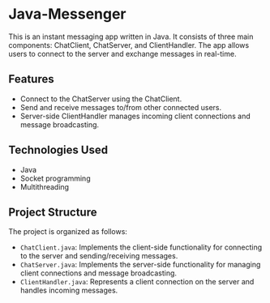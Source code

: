 # Java-Messenger

This is an instant messaging app written in Java. It consists of three main components: ChatClient, ChatServer, and ClientHandler. The app allows users to connect to the server and exchange messages in real-time.

## Features

- Connect to the ChatServer using the ChatClient.
- Send and receive messages to/from other connected users.
- Server-side ClientHandler manages incoming client connections and message broadcasting.

## Technologies Used

- Java
- Socket programming
- Multithreading

<!--
## How to Use

1. Clone the repository to your local machine.
2. Open the project in your preferred Java IDE.
3. Start the ChatServer by running the `ChatServer.java` file.
4. Run the `ChatClient.java` file to start a new client instance.
5. Enter a unique username when prompted.
6. Begin sending and receiving messages with other connected clients.
-->

## Project Structure

The project is organized as follows:

- `ChatClient.java`: Implements the client-side functionality for connecting to the server and sending/receiving messages.
- `ChatServer.java`: Implements the server-side functionality for managing client connections and message broadcasting.
- `ClientHandler.java`: Represents a client connection on the server and handles incoming messages.
